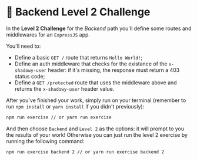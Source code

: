 # 🤖 Backend Level 2 Challenge

In the **Level 2 Challenge** for the _Backend_ path you'll define some routes and middlewares for an `ExpressJS` app.

You'll need to:

- Define a basic `GET /` route that returns `Hello World!`;
- Define an auth middleware that checks for the existance of the `x-shadowy-user` header: if it's missing, the response must return a 403 status code;
- Define a `GET /protected` route that uses the middleware above and returns the `x-shadowy-user` header value.

After you've finished your work, simply run on your terminal (remember to run `npm install` or `yarn install` if you didn't previously):

```bash
npm run exercise // or yarn run exercise
```

And then choose `Backend` and `Level 2` as the options: it will prompt to you the results of your work!
Otherwise you can just run the level 2 exercise by running the following command:

```bash
npm run exercise backend 2 // or yarn run exercise backend 2
```
